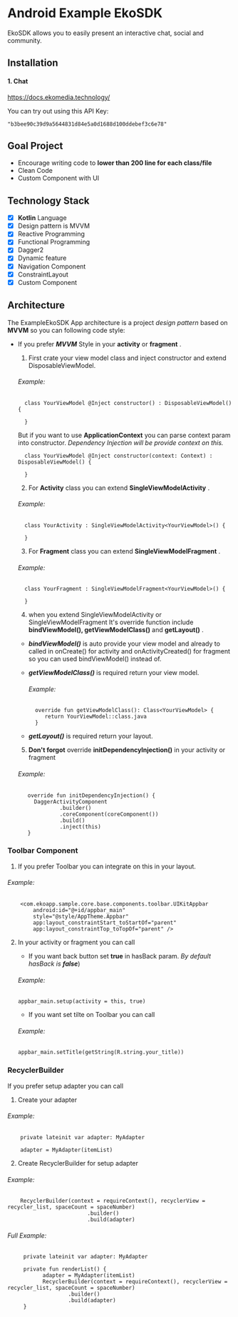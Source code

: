 # Android Example EkoSDK
EkoSDK allows you to easily present an interactive chat, social and community.

## Installation
#### 1. Chat

https://docs.ekomedia.technology/

You can try out using this API Key: 
```
"b3bee90c39d9a5644831d84e5a0d1688d100ddebef3c6e78"
```
## Goal Project
   - Encourage writing code to **lower than 200 line for each class/file** 
   - Clean Code
   - Custom Component with UI

## Technology Stack
- [X] **Kotlin** Language
- [X] Design pattern is MVVM
- [X] Reactive Programming
- [X] Functional Programming
- [X] Dagger2
- [X] Dynamic feature
- [X] Navigation Component
- [X] ConstraintLayout
- [X] Custom Component

## Architecture 
The ExampleEkoSDK App architecture is a project _design pattern_ based on **MVVM** so you can following code style:
   
   - If you prefer ***MVVM*** Style in your **activity** or **fragment** .

      1. First crate your view model class and inject constructor and extend DisposableViewModel.
      ###### Example:
      ```
        class YourViewModel @Inject constructor() : DisposableViewModel() {
        
        }
      ```
      But if you want to use **ApplicationContext** you can parse context param into constructor. _Dependency Injection will be provide context on this._
      ```
        class YourViewModel @Inject constructor(context: Context) : DisposableViewModel() {
        
        }
      ```
       2. For **Activity** class you can extend **SingleViewModelActivity** .
       ###### Example:
       ```
         class YourActivity : SingleViewModelActivity<YourViewModel>() {
      
         }
       ```
       3. For **Fragment** class you can extend **SingleViewModelFragment** .
       ###### Example:
       ```
         class YourFragment : SingleViewModelFragment<YourViewModel>() {
      
         }
       ```
      4. when you extend SingleViewModelActivity or SingleViewModelFragment It's override function include **bindViewModel(), getViewModelClass()** and **getLayout()** .
      
        - ***bindViewModel()*** is auto provide your view model and already to called in onCreate() for activity and onActivityCreated() for fragment so you can used bindViewModel() instead of.

        - ***getViewModelClass()*** is required return your view model.
            ###### Example:
            ```
              override fun getViewModelClass(): Class<YourViewModel> {
                 return YourViewModel::class.java
              }
            ```
        - ***getLayout()*** is required return your layout.
     
     5. **Don't forgot** override **initDependencyInjection()** in your activity or fragment
     ###### Example:

            override fun initDependencyInjection() {
              DaggerActivityComponent
                      .builder()
                      .coreComponent(coreComponent())
                      .build()
                      .inject(this)
            }

### Toolbar Component
1. If you prefer Toolbar you can integrate on this in your layout.
###### Example:
   ```
       <com.ekoapp.sample.core.base.components.toolbar.UIKitAppbar
           android:id="@+id/appbar_main"
           style="@style/AppTheme.Appbar"
           app:layout_constraintStart_toStartOf="parent"
           app:layout_constraintTop_toTopOf="parent" />
   ```
2. In your activity or fragment you can call 

   - If you want back button set **true** in hasBack param. _By default hasBack is **false**_)
   ###### Example:
   ```
   appbar_main.setup(activity = this, true)
   ```
   - If you want set tilte on Toolbar you can call
   ###### Example:
   ```
   appbar_main.setTitle(getString(R.string.your_title))
   ```
   
### RecyclerBuilder
   If you prefer setup adapter you can call
   1. Create your adapter
   ###### Example:
        private lateinit var adapter: MyAdapter
         
        adapter = MyAdapter(itemList)
        
   2. Create RecyclerBuilder for setup adapter
   ###### Example:
          
        RecyclerBuilder(context = requireContext(), recyclerView = recycler_list, spaceCount = spaceNumber)
                             .builder()
                             .build(adapter)
   
   ###### Full Example:
         private lateinit var adapter: MyAdapter
         
         private fun renderList() {
               adapter = MyAdapter(itemList)
               RecyclerBuilder(context = requireContext(), recyclerView = recycler_list, spaceCount = spaceNumber)
                       .builder()
                       .build(adapter)
         }
      

